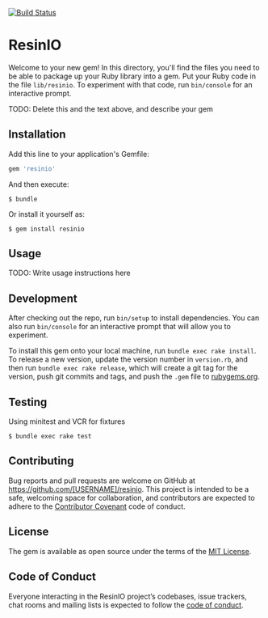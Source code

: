 [![Build Status](https://semaphoreci.com/api/v1/securedge/resinio/branches/master/shields_badge.svg)](https://semaphoreci.com/securedge/resinio)

# ResinIO

Welcome to your new gem! In this directory, you'll find the files you need to be able to package up your Ruby library into a gem. Put your Ruby code in the file `lib/resinio`. To experiment with that code, run `bin/console` for an interactive prompt.

TODO: Delete this and the text above, and describe your gem

## Installation

Add this line to your application's Gemfile:

```ruby
gem 'resinio'
```

And then execute:

    $ bundle

Or install it yourself as:

    $ gem install resinio

## Usage

TODO: Write usage instructions here

## Development

After checking out the repo, run `bin/setup` to install dependencies. You can also run `bin/console` for an interactive prompt that will allow you to experiment.

To install this gem onto your local machine, run `bundle exec rake install`. To release a new version, update the version number in `version.rb`, and then run `bundle exec rake release`, which will create a git tag for the version, push git commits and tags, and push the `.gem` file to [rubygems.org](https://rubygems.org).

## Testing

Using minitest and VCR for fixtures

```
$ bundle exec rake test
```

## Contributing

Bug reports and pull requests are welcome on GitHub at https://github.com/[USERNAME]/resinio. This project is intended to be a safe, welcoming space for collaboration, and contributors are expected to adhere to the [Contributor Covenant](http://contributor-covenant.org) code of conduct.

## License

The gem is available as open source under the terms of the [MIT License](https://opensource.org/licenses/MIT).

## Code of Conduct

Everyone interacting in the ResinIO project’s codebases, issue trackers, chat rooms and mailing lists is expected to follow the [code of conduct](https://github.com/[USERNAME]/resinio/blob/master/CODE_OF_CONDUCT.md).
